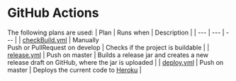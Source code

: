 # GitHub Actions

The following plans are used:
| Plan | Runs when | Description |
| --- | --- | --- |
| [checkBuild.yml](../.github/workflows/checkBuild.yml) | Manually<br>Push or PullRequest on develop | Checks if the project is buildable |
| [release.yml](../.github/workflows/release.yml) | Push on master | Builds a release jar and creates a new release draft on GitHub, where the jar is uploaded |
| [deploy.yml](../.github/workflows/deploy.yml) | Push on master | Deploys the current code to [Heroku](Heroku.md) |
